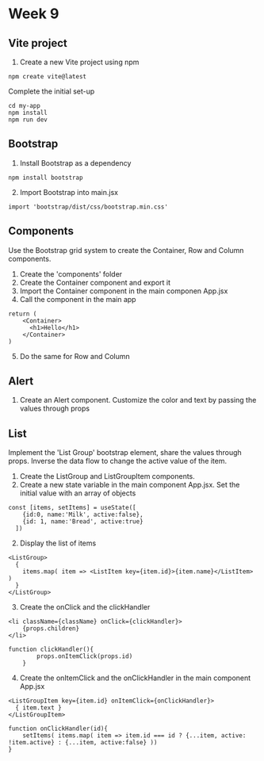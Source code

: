 # Week 9
## Vite project
1. Create a new Vite project using npm

```
npm create vite@latest
```
Complete the initial set-up
```
cd my-app
npm install
npm run dev
```

## Bootstrap
1. Install Bootstrap as a dependency
```
npm install bootstrap
```
2. Import Bootstrap into main.jsx
```
import 'bootstrap/dist/css/bootstrap.min.css'
```

## Components
Use the Bootstrap grid system to create the Container, Row and Column components.
1. Create the 'components' folder
2. Create the Container component and export it
3. Import the Container component in the main componen App.jsx
4. Call the component in the main app
```
return (
    <Container>
      <h1>Hello</h1>
    </Container>
)
```
5. Do the same for Row and Column

## Alert
1. Create an Alert component. Customize the color and text by passing the values through props

## List
Implement the 'List Group' bootstrap element, share the values through props. Inverse the data flow to change the active value of the item.
1. Create the ListGroup and ListGroupItem components.
2. Create a new state variable in the main component App.jsx. Set the initial value with an array of objects
```
const [items, setItems] = useState([
    {id:0, name:'Milk', active:false},
    {id: 1, name:'Bread', active:true}
  ])
```
2. Display the list of items
```
<ListGroup>
  {
    items.map( item => <ListItem key={item.id}>{item.name}</ListItem> )
  }
</ListGroup>
```
3. Create the onClick and the clickHandler
```
<li className={className} onClick={clickHandler}>
    {props.children}
</li>
```
```
function clickHandler(){
        props.onItemClick(props.id)
    }
```
4. Create the onItemClick and the onClickHandler in the main component App.jsx
```
<ListGroupItem key={item.id} onItemClick={onClickHandler}>
  { item.text }
</ListGroupItem>
```
```
function onClickHandler(id){
    setItems( items.map( item => item.id === id ? {...item, active: !item.active} : {...item, active:false} ))
}
```